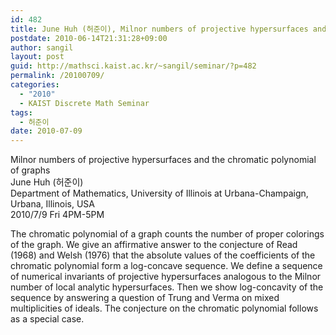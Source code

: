 ```yaml
---
id: 482
title: June Huh (허준이), Milnor numbers of projective hypersurfaces and the chromatic polynomial of graphs
postdate: 2010-06-14T21:31:28+09:00
author: sangil
layout: post
guid: http://mathsci.kaist.ac.kr/~sangil/seminar/?p=482
permalink: /20100709/
categories:
  - "2010"
  - KAIST Discrete Math Seminar
tags:
  - 허준이
date: 2010-07-09
---
```

<div class="talk">
  Milnor numbers of projective hypersurfaces and the chromatic polynomial of graphs
</div>

<div class="speaker">
  June Huh (허준이)<br />Department of Mathematics, University of Illinois at Urbana-Champaign, Urbana, Illinois, USA
</div>

<div class="date">
  2010/7/9 Fri 4PM-5PM
</div>

<div class="abstract">
  <p>
    The chromatic polynomial of a graph counts the number of proper colorings of the graph. We give an affirmative answer to the conjecture of Read (1968) and Welsh (1976) that the absolute values of the coefficients of the chromatic polynomial form a log-concave sequence. We define a sequence of numerical invariants of projective hypersurfaces analogous to the Milnor number of local analytic hypersurfaces. Then we show log-concavity of the sequence by answering a question of Trung and Verma on mixed multiplicities of ideals. The conjecture on the chromatic polynomial follows as a special case.
  </p>
</div>